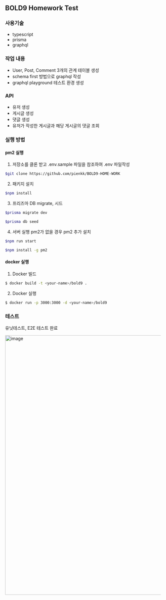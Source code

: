 ## BOLD9 Homework Test

### 사용기술

- typescript
- prisma
- graphql

### 작업 내용

- User, Post, Comment 3개의 관계 테이블 생성
- schema first 방법으로 graphql 작성
- graphql playground 테스트 환경 생성

### API

- 유저 생성
- 게시글 생성
- 댓글 생성
- 유저가 작성한 게시글과 해당 게시글의 댓글 조회

### 실행 방법

#### pm2 실행

1. 저장소를 클론 받고 .env.sample 파일을 참조하여 .env 파일작성

```bash
$git clone https://github.com/pienkk/BOLD9-HOME-WORK
```

2. 패키지 설치

```bash
$npm install
```

3. 프리즈마 DB migrate, 시드 

```bash
$prisma migrate dev
```

```bash
$prisma db seed
```

4. 서버 실행 pm2가 없을 경우 pm2 추가 설치

```bash
$npm run start
```

```bash
$npm install -g pm2
```

#### docker 실행

1. Docker 빌드

```bash
$ docker build -t <your-name>/bold9 .
```

2. Docker 실행

```bash
$ docker run -p 3000:3000 -d <your-name>/bold9
```

### 테스트

유닛테스트, E2E 테스트 완료

<img width="839" alt="image" src="https://user-images.githubusercontent.com/104005339/222422533-7e7622f2-5ed1-4023-932a-282b83a5412b.png">
